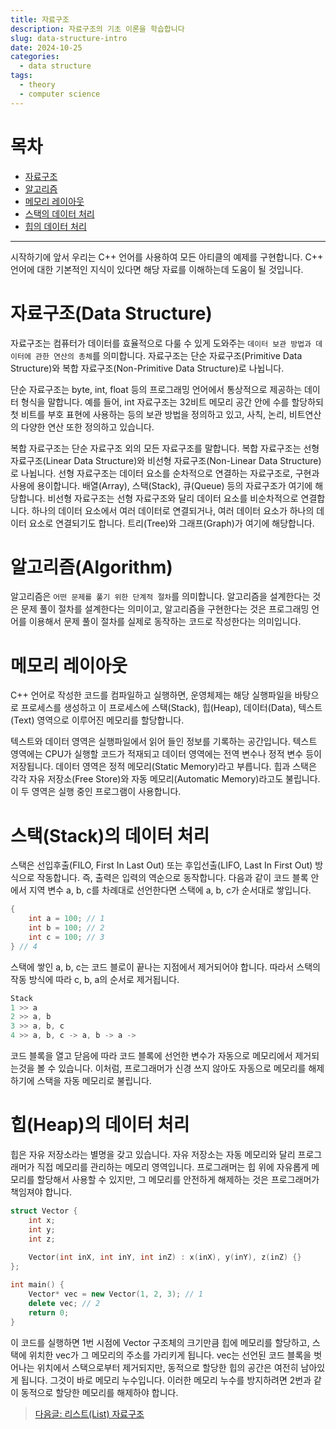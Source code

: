 ```yaml
---
title: 자료구조
description: 자료구조의 기초 이론을 학습합니다
slug: data-structure-intro
date: 2024-10-25
categories:
  - data structure
tags: 
  - theory
  - computer science
---
```


# 목차
- [자료구조](#자료구조data-structure)
- [알고리즘](#알고리즘algorithm)
- [메모리 레이아웃](#메모리-레이아웃)
- [스택의 데이터 처리](#스택의-데이터-처리)
- [힙의 데이터 처리](#힙의-데이터-처리)

***
  
시작하기에 앞서 우리는 C++ 언어를 사용하여 모든 아티클의 예제를 구현합니다. C++ 언어에 대한 기본적인 지식이 있다면 해당 자료를 이해하는데 도움이 될 것입니다.

# 자료구조(Data Structure)
자료구조는 컴퓨터가 데이터를 효율적으로 다룰 수 있게 도와주는 `데이터 보관 방법과 데이터에 관한 연산의 총체`를 의미합니다.
자료구조는 단순 자료구조(Primitive Data Structure)와 복합 자료구조(Non-Primitive Data Structure)로 나뉩니다.
  
단순 자료구조는 byte, int, float 등의 프로그래밍 언어에서 통상적으로 제공하는 데이터 형식을 말합니다. 
예를 들어, int 자료구조는 32비트 메모리 공간 안에 수를 할당하되 첫 비트를 부호 표현에 사용하는 등의 보관 방법을 정의하고 있고,
사칙, 논리, 비트연산의 다양한 연산 또한 정의하고 있습니다.
  
복합 자료구조는 단순 자료구조 외의 모든 자료구조를 말합니다. 복합 자료구조는 선형 자료구조(Linear Data Structure)와 비선형 자료구조(Non-Linear Data Structure)로 나뉩니다.
선형 자료구조는 데이터 요소를 순차적으로 연결하는 자료구조로, 구현과 사용에 용이합니다. 배열(Array), 스택(Stack), 큐(Queue) 등의 자료구조가 여기에 해당합니다.
비선형 자료구조는 선형 자료구조와 달리 데이터 요소를 비순차적으로 연결합니다. 하나의 데이터 요소에서 여러 데이터로 연결되거나, 여러 데이터 요소가 하나의 데이터 요소로 연결되기도 합니다.
트리(Tree)와 그래프(Graph)가 여기에 해당합니다.

# 알고리즘(Algorithm)
알고리즘은 `어떤 문제를 풀기 위한 단계적 절차`를 의미합니다. 알고리즘을 설계한다는 것은 문제 풀이 절차를 설계한다는 의미이고, 
알고리즘을 구현한다는 것은 프로그래밍 언어를 이용해서 문제 풀이 절차를 실제로 동작하는 코드로 작성한다는 의미입니다.
  
# 메모리 레이아웃
C++ 언어로 작성한 코드를 컴파일하고 실행하면, 운영체제는 해당 실행파일을 바탕으로 프로세스를 생성하고 이 프로세스에 스택(Stack), 힙(Heap), 데이터(Data), 텍스트(Text) 영역으로 이루어진 메모리를 할당합니다.
  
텍스트와 데이터 영역은 실행파일에서 읽어 들인 정보를 기록하는 공간입니다. 텍스트 영역에는 CPU가 실행할 코드가 적재되고 데이터 영역에는 전역 변수나 정적 변수 등이 저장됩니다. 데이터 영역은 정적 메모리(Static Memory)라고 부릅니다.
힙과 스택은 각각 자유 저장소(Free Store)와 자동 메모리(Automatic Memory)라고도 불립니다. 이 두 영역은 실행 중인 프로그램이 사용합니다.

# 스택(Stack)의 데이터 처리
스택은 선입후출(FILO, First In Last Out) 또는 후입선출(LIFO, Last In First Out) 방식으로 작동합니다. 즉, 출력은 입력의 역순으로 동작합니다.
다음과 같이 코드 블록 안에서 지역 변수 a, b, c를 차례대로 선언한다면 스택에 a, b, c가 순서대로 쌓입니다.
```c++
{
    int a = 100; // 1
    int b = 100; // 2
    int c = 100; // 3
} // 4
```
스택에 쌓인 a, b, c는 코드 블로이 끝나는 지점에서 제거되어야 합니다. 따라서 스택의 작동 방식에 따라 c, b, a의 순서로 제거됩니다.

```c++
Stack
1 >> a
2 >> a, b
3 >> a, b, c
4 >> a, b, c -> a, b -> a -> 
```
코드 블록을 열고 닫음에 따라 코드 블록에 선언한 변수가 자동으로 메모리에서 제거되는것을 볼 수 있습니다. 
이처럼, 프로그래머가 신경 쓰지 않아도 자동으로 메모리를 해제하기에 스택을 자동 메모리로 불립니다.


# 힙(Heap)의 데이터 처리
힙은 자유 저장소라는 별명을 갖고 있습니다. 자유 저장소는 자동 메모리와 달리 프로그래머가 직접 메모리를 관리하는 메모리 영역입니다.
프로그래머는 힙 위에 자유롭게 메모리를 할당해서 사용할 수 있지만, 그 메모리를 안전하게 해제하는 것은 프로그래머가 책임져야 합니다.

```c++
struct Vector {
    int x;
    int y;
    int z;
    
    Vector(int inX, int inY, int inZ) : x(inX), y(inY), z(inZ) {}
};

int main() {
    Vector* vec = new Vector(1, 2, 3); // 1
    delete vec; // 2
    return 0;
}
```
이 코드를 실행하면 1번 시점에 Vector 구조체의 크기만큼 힙에 메모리를 할당하고, 스택에 위치한 vec가 그 메모리의 주소를 가리키게 됩니다.
vec는 선언된 코드 블록을 벗어나는 위치에서 스택으로부터 제거되지만, 동적으로 할당한 힙의 공간은 여전히 남아있게 됩니다. 그것이 바로 메모리 누수입니다.
이러한 메모리 누수를 방지하려면 2번과 같이 동적으로 할당한 메모리를 해제하야 합니다.

> [다음글: 리스트(List) 자료구조](https://learngraphics.io/p/data-structure-list/)